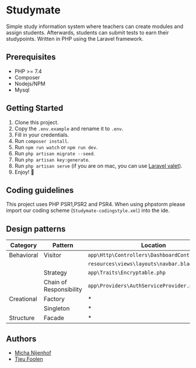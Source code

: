 # Studymate
Simple study information system where teachers can create modules and assign students. Afterwards, students can submit tests to earn their studypoints. Written in PHP using the Laravel framework.

## Prerequisites
- PHP >= 7.4
- Composer
- Nodejs/NPM
- Mysql

## Getting Started
1. Clone this project.
2. Copy the `.env.example` and rename it to `.env`.
3. Fill in your credentials.
4. Run `composer install`.
5. Run `npm run watch` or `npm run dev`.
6. Run `php artisan migrate --seed`.
7. Run `php artisan key:generate`.
8. Run `php artisan serve` (if you are on mac, you can use [Laravel valet](https://laravel.com/docs/6.x/valet)).
8. Enjoy! :tada:

## Coding guidelines
This project uses PHP PSR1,PSR2 and PSR4. 
When using phpstorm please import our coding scheme (`Studymate-codingstyle.xml`) into the ide. 

## Design patterns
| Category      | Pattern                              | Location                                         |
| ------------- |--------------------------------------| -------------------------------------------------|
| Behavioral    | Visitor                              | `app\Http\Controllers\DashboardController.php`   |
|               |                                      | `resources\views\layouts\navbar.blade.php`       |
|               | Strategy                             | `app\Traits\Encryptable.php`                     |
|               | Chain of Responsibility              | `app\Providers\AuthServiceProvider.php`          |
| Creational    | Factory                              | *                                                |
|               | Singleton                            | *                                                |
| Structure     | Facade                               | *                                                |

## Authors
- [Micha Nijenhof](https://github.com/killermi200)
- [Tjeu Foolen](https://github.com/tjeufoolen)
